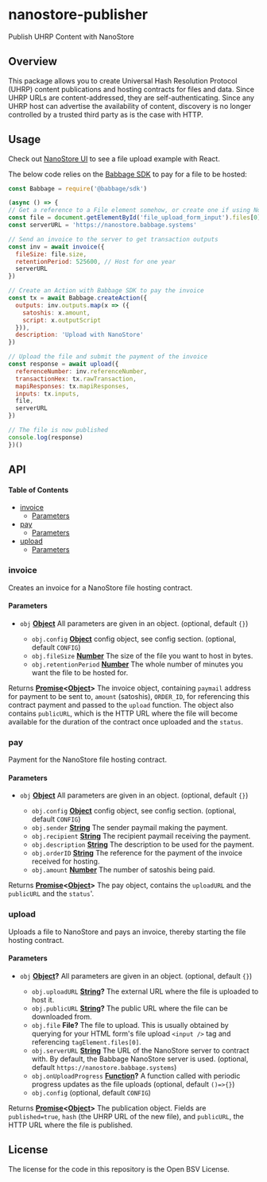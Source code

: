 # nanostore-publisher

Publish UHRP Content with NanoStore

## Overview

This package allows you to create Universal Hash Resolution Protocol (UHRP) content publications and hosting contracts for files and data. Since UHRP URLs are content-addressed, they are self-authenticating. Since any UHRP host can advertise the availability of content, discovery is no longer controlled by a trusted third party as is the case with HTTP.

## Usage

Check out [NanoStore UI](https://github.com/p2ppsr/nanostore-ui) to see a file upload example with React.

The below code relies on the  [Babbage SDK](https://projectbabbage.com/sdk) to pay for a file to be hosted:

```js
const Babbage = require('@babbage/sdk')

(async () => {
// Get a reference to a File element somehow, or create one if using Node
const file = document.getElementById('file_upload_form_input').files[0]
const serverURL = 'https://nanostore.babbage.systems'

// Send an invoice to the server to get transaction outputs
const inv = await invoice({
  fileSize: file.size,
  retentionPeriod: 525600, // Host for one year
  serverURL
})

// Create an Action with Babbage SDK to pay the invoice
const tx = await Babbage.createAction({
  outputs: inv.outputs.map(x => ({
    satoshis: x.amount,
    script: x.outputScript
  })),
  description: 'Upload with NanoStore'
})

// Upload the file and submit the payment of the invoice
const response = await upload({
  referenceNumber: inv.referenceNumber,
  transactionHex: tx.rawTransaction,
  mapiResponses: tx.mapiResponses,
  inputs: tx.inputs,
  file,
  serverURL
})

// The file is now published
console.log(response)
})()
```

## API

<!-- Generated by documentation.js. Update this documentation by updating the source code. -->

#### Table of Contents

*   [invoice](#invoice)
    *   [Parameters](#parameters)
*   [pay](#pay)
    *   [Parameters](#parameters-1)
*   [upload](#upload)
    *   [Parameters](#parameters-2)

### invoice

Creates an invoice for a NanoStore file hosting contract.

#### Parameters

*   `obj` **[Object](https://developer.mozilla.org/docs/Web/JavaScript/Reference/Global_Objects/Object)** All parameters are given in an object. (optional, default `{}`)

    *   `obj.config` **[Object](https://developer.mozilla.org/docs/Web/JavaScript/Reference/Global_Objects/Object)** config object, see config section. (optional, default `CONFIG`)
    *   `obj.fileSize` **[Number](https://developer.mozilla.org/docs/Web/JavaScript/Reference/Global_Objects/Number)** The size of the file you want to host in bytes.
    *   `obj.retentionPeriod` **[Number](https://developer.mozilla.org/docs/Web/JavaScript/Reference/Global_Objects/Number)** The whole number of minutes you want the file to be hosted for.

Returns **[Promise](https://developer.mozilla.org/docs/Web/JavaScript/Reference/Global_Objects/Promise)<[Object](https://developer.mozilla.org/docs/Web/JavaScript/Reference/Global_Objects/Object)>** The invoice object, containing `paymail` address for payment to be sent to, `amount` (satoshis), `ORDER_ID`, for referencing this contract payment and passed to the `upload` function. The object also contains `publicURL`, which is the HTTP URL where the file will become available for the duration of the contract once uploaded and the `status`.

### pay

Payment for the NanoStore file hosting contract.

#### Parameters

*   `obj` **[Object](https://developer.mozilla.org/docs/Web/JavaScript/Reference/Global_Objects/Object)** All parameters are given in an object. (optional, default `{}`)

    *   `obj.config` **[Object](https://developer.mozilla.org/docs/Web/JavaScript/Reference/Global_Objects/Object)** config object, see config section. (optional, default `CONFIG`)
    *   `obj.sender` **[String](https://developer.mozilla.org/docs/Web/JavaScript/Reference/Global_Objects/String)** The sender paymail making the payment.
    *   `obj.recipient` **[String](https://developer.mozilla.org/docs/Web/JavaScript/Reference/Global_Objects/String)** The recipient paymail receiving the payment.
    *   `obj.description` **[String](https://developer.mozilla.org/docs/Web/JavaScript/Reference/Global_Objects/String)** The description to be used for the payment.
    *   `obj.orderID` **[String](https://developer.mozilla.org/docs/Web/JavaScript/Reference/Global_Objects/String)** The reference for the payment of the invoice received for hosting.
    *   `obj.amount` **[Number](https://developer.mozilla.org/docs/Web/JavaScript/Reference/Global_Objects/Number)** The number of satoshis being paid.

Returns **[Promise](https://developer.mozilla.org/docs/Web/JavaScript/Reference/Global_Objects/Promise)<[Object](https://developer.mozilla.org/docs/Web/JavaScript/Reference/Global_Objects/Object)>** The pay object, contains the `uploadURL` and the `publicURL` and the `status`'.

### upload

Uploads a file to NanoStore and pays an invoice, thereby starting the file hosting contract.

#### Parameters

*   `obj` **[Object](https://developer.mozilla.org/docs/Web/JavaScript/Reference/Global_Objects/Object)?** All parameters are given in an object. (optional, default `{}`)

    *   `obj.uploadURL` **[String](https://developer.mozilla.org/docs/Web/JavaScript/Reference/Global_Objects/String)?** The external URL where the file is uploaded to host it.
    *   `obj.publicURL` **[String](https://developer.mozilla.org/docs/Web/JavaScript/Reference/Global_Objects/String)?** The public URL where the file can be downloaded from.
    *   `obj.file` **File?** The file to upload. This is usually obtained by querying for your HTML form's file upload `<input />` tag and referencing `tagElement.files[0]`.
    *   `obj.serverURL` **[String](https://developer.mozilla.org/docs/Web/JavaScript/Reference/Global_Objects/String)** The URL of the NanoStore server to contract with. By default, the Babbage NanoStore server is used. (optional, default `https://nanostore.babbage.systems`)
    *   `obj.onUploadProgress` **[Function](https://developer.mozilla.org/docs/Web/JavaScript/Reference/Statements/function)?** A function called with periodic progress updates as the file uploads (optional, default `()=>{}`)
    *   `obj.config`   (optional, default `CONFIG`)

Returns **[Promise](https://developer.mozilla.org/docs/Web/JavaScript/Reference/Global_Objects/Promise)<[Object](https://developer.mozilla.org/docs/Web/JavaScript/Reference/Global_Objects/Object)>** The publication object. Fields are `published=true`, `hash` (the UHRP URL of the new file), and `publicURL`, the HTTP URL where the file is published.

## License

The license for the code in this repository is the Open BSV License.
